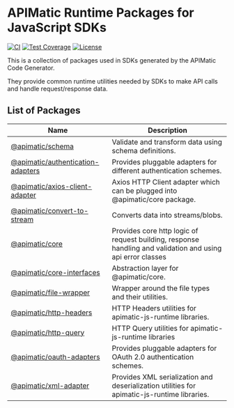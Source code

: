 # APIMatic Runtime Packages for JavaScript SDKs
[![CI][ci-badge]][ci-url]
[![Test Coverage][test-coverage-badge]][test-coverage-url]
[![License][license-badge]][license-url]

This is a collection of packages used in SDKs generated by the APIMatic Code Generator.

They provide common runtime utilities needed by SDKs to make API calls and handle request/response data.

## List of Packages

| Name | Description |
| --- | --- |
| [@apimatic/schema](packages/schema) | Validate and transform data using schema definitions. |
| [@apimatic/authentication-adapters](packages/authentication-adapter) | Provides pluggable adapters for different authentication schemes. |
| [@apimatic/axios-client-adapter](packages/axios-client-adapter) | Axios HTTP Client adapter which can be plugged into @apimatic/core package. |
| [@apimatic/convert-to-stream](packages/convert-to-stream) | Converts data into streams/blobs. |
| [@apimatic/core](packages/core) | Provides core http logic of request building, response handling and validation and using api error classes |
| [@apimatic/core-interfaces](packages/core-interfaces) | Abstraction layer for @apimatic/core. |
| [@apimatic/file-wrapper](packages/file-wrapper) | Wrapper around the file types and their utilities. |
| [@apimatic/http-headers](packages/http-headers) | HTTP Headers utilities for apimatic-js-runtime libraries. |
| [@apimatic/http-query](packages/http-query) | HTTP Query utilities for apimatic-js-runtime libraries |
| [@apimatic/oauth-adapters](packages/oauth-adapters) | Provides pluggable adapters for OAuth 2.0 authentication schemes. |
| [@apimatic/xml-adapter](packages/xml-adapter) | Provides XML serialization and deserialization utilities for apimatic-js-runtime libraries. |

[ci-badge]: https://github.com/apimatic/apimatic-js-runtime/actions/workflows/main.yml/badge.svg
[ci-url]: https://github.com/apimatic/apimatic-js-runtime/actions/workflows/main.yml
[test-coverage-badge]: https://api.codeclimate.com/v1/badges/d261cc65916f3cb670f8/test_coverage
[test-coverage-url]: https://codeclimate.com/github/apimatic/apimatic-js-runtime/test_coverage
[license-badge]: https://img.shields.io/badge/licence-MIT-blue
[license-url]: https://github.com/apimatic/apimatic-js-runtime/blob/master/LICENSE.md